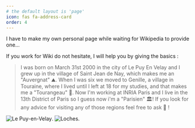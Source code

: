 ```yaml
---
# the default layout is 'page'
icon: fas fa-address-card
order: 4
---
```



 I have to make my own personal page while waiting for Wikipedia to provide one...

 If you work for Wiki do not hesitate, I will help you by giving the basics :

> I was born on March 31st 2000 in the city of Le Puy En Velay and I grew up in the village of Saint Jean de Nay, which makes me an "Auvergnat" ⛰️. When I was six we moved to Genille, a village in Touraine, where I lived until I left at 18 for my studies, and that makes me a "Tourangeau" 🏰. Now I'm working at INRIA Paris and I live in the 13th District of Paris so I guess now i'm a "Parisien" 🏛️! If you look for any advice for visiting any of those regions feel free to ask 🙂 !

![Le Puy-en-Velay](/.../main/assets/lepuy.jpg).
![Loches](/.../main/assets/loches.jpg).
